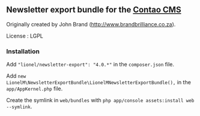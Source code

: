## Newsletter export bundle for the [Contao CMS](https://contao.org/en)

Originally created by John Brand (http://www.brandbrilliance.co.za).

License : LGPL

### Installation

Add `"lionel/newsletter-export": "4.0.*"` in the `composer.json` file.

Add `new LionelM\NewsletterExportBundle\LionelMNewsletterExportBundle(),` in the `app/AppKernel.php` file.

Create the symlink in `web/bundles` with `php app/console assets:install web --symlink`.

